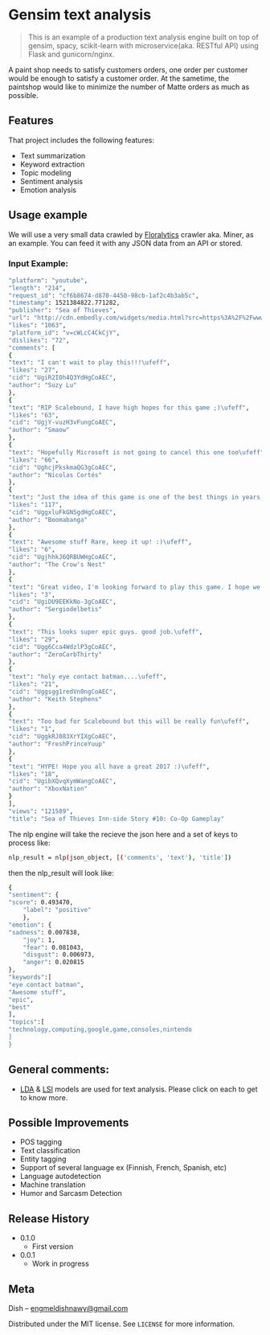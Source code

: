 # Gensim text analysis
> This is an example of a production text analysis engine built on top of gensim, spacy, scikit-learn with microservice(aka. RESTful API) using Flask and gunicorn/nginx.

A paint shop needs to satisfy customers orders, one order per customer would be enough to satisfy a customer order. At the sametime, the paintshop would like to minimize the number of Matte orders as much as possible.

## Features
That project includes the following features:
* Text summarization
* Keyword extraction
* Topic modeling
* Sentiment analysis
* Emotion analysis

## Usage example
We will use a very small data crawled by [Floralytics](http://www.floralytics.com/demo-page/) crawler aka. Miner, as an example. You can feed it with any JSON data from an API or stored.

### Input Example:
```sh
"platform": "youtube",
"length": "214",
"request_id": "cf6b8674-d870-4450-98cb-1af2c4b3ab5c",
"timestamp": 1521384822.771282,
"publisher": "Sea of Thieves",
"url": "http://cdn.embedly.com/widgets/media.html?src=https%3A%2F%2Fwww.youtube.com%2Fembed%2FcWLcC4CkCjY%3Fwmode%3Dopaque%26feature%3Doembed&wmode=opaque&url=http%3A%2F%2Fwww.youtube.com%2Fwatch%3Fv%3DcWLcC4CkCjY&image=https%3A%2F%2Fi.ytimg.com%2Fvi%2FcWLcC4CkCjY%2Fhqdefault.jpg&key=6efca6e5ad9640f180f14146a0bc1392&type=text%2Fhtml&schema=youtube",
"likes": "1063",
"platform_id": "v=cWLcC4CkCjY",
"dislikes": "72",
"comments": [
{
"text": "I can't wait to play this!!!\ufeff",
"likes": "27",
"cid": "UgiR2IOh4Q3YdHgCoAEC",
"author": "Suzy Lu"
},
{
"text": "RIP Scalebound, I have high hopes for this game ;)\ufeff",
"likes": "63",
"cid": "UgjY-vuzH3vFungCoAEC",
"author": "Smaow"
},
{
"text": "Hopefully Microsoft is not going to cancel this one too\ufeff",
"likes": "66",
"cid": "UghcjPkskmaQG3gCoAEC",
"author": "Nicolas Cortés"
},
{
"text": "Just the idea of this game is one of the best things in years. Just make the PC version great.\ufeff",
"likes": "117",
"cid": "UggxluFkGN5gdHgCoAEC",
"author": "Boomabanga"
},
{
"text": "Awesome stuff Rare, keep it up! :)\ufeff",
"likes": "6",
"cid": "UgjhhkJ6QRBUWHgCoAEC",
"author": "The Crow's Nest"
},
{
"text": "Great video, I'm looking forward to play this game. I hope we soon know something as much of the ship customization as the upgrades, I have a lot of curiosity\ufeff",
"likes": "3",
"cid": "UgiDU9EEKkNo-3gCoAEC",
"author": "Sergiodelbetis"
},
{
"text": "This looks super epic guys. good job.\ufeff",
"likes": "29",
"cid": "Ugg6Cca4WdzlP3gCoAEC",
"author": "ZeroCarbThirty"
},
{
"text": "holy eye contact batman....\ufeff",
"likes": "21",
"cid": "Uggsgg1redVn0ngCoAEC",
"author": "Keith Stephens"
},
{
"text": "Too bad for Scalebound but this will be really fun\ufeff",
"likes": "1",
"cid": "UggkRJ083XrYIXgCoAEC",
"author": "FreshPrinceYuup"
},
{
"text": "HYPE! Hope you all have a great 2017 :)\ufeff",
"likes": "18",
"cid": "UgibXQvqXymWangCoAEC",
"author": "XboxNation"
}
],
"views": "121589",
"title": "Sea of Thieves Inn-side Story #10: Co-Op Gameplay"
```
The nlp engine will take the recieve the json here and a set of keys to process like:
```sh
nlp_result = nlp(json_object, [('comments', 'text'), 'title'])
```
then the  nlp_result will look like: 
```sh
{  
"sentiment": { 
"score": 0.493470,
    "label": "positive"
    },
"emotion": {
"sadness": 0.007838,
    "joy": 1,
    "fear": 0.081043,
    "disgust": 0.006973,
    "anger": 0.020815
},
"keywords":[
"eye contact batman",
"Awesome stuff",
"epic",
"best"
],
"topics":[
"technology,computing,google,game,consoles,nintendo
]
}
```

## General comments:
* [LDA](https://en.wikipedia.org/wiki/Latent_Dirichlet_allocation) & [LSI](https://en.wikipedia.org/wiki/Latent_semantic_analysis) models are used for text analysis. Please click on each to get to know more.

## Possible Improvements
* POS tagging
* Text classification
* Entity tagging
* Support of several language ex (Finnish, French, Spanish, etc)
* Language autodetection
* Machine translation
* Humor and Sarcasm Detection


## Release History

* 0.1.0
    * First version
* 0.0.1
    * Work in progress

## Meta

Dish – engmeldishnawy@gmail.com

Distributed under the MIT license. See ``LICENSE`` for more information.
